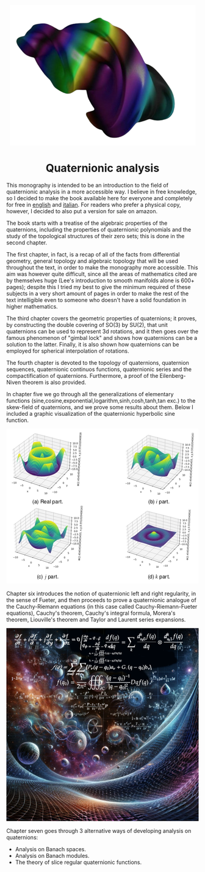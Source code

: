 <div align="center">
  <img src="https://github.com/hsnborn22/quaternionic-analysis/blob/main/imgs/quaternionFractal.png"/>
  <h1>Quaternionic analysis</h1>
</div>

This monography is intended to be an introduction to the field of quaternionic analysis in a more accessible way. I believe in free knowledge, so I decided to make the book available here for everyone and completely for free in [english](quatAnalysisEng.pdf) and [italian](quatAnalysisIt.pdf). For readers who prefer a physical copy, however, I decided to also put a version for sale on amazon.

The book starts with a treatise of the algebraic properties of the quaternions, including the properties of quaternionic polynomials and the study of the topological structures of their zero sets; this is done in the second chapter.


The first chapter, in fact, is a recap of all of the facts from differential geometry, general topology and algebraic topology that will be used throughout the text, in order to make the monography more accessible. This aim was however quite difficult, since all the areas of mathematics cited are by themselves huge (Lee's introduction to smooth manifolds alone is 600+ pages); despite this I tried my best to give the minimum required of these subjects in a very short amount of pages in order to make the rest of the text intelligible even to someone who doesn't have a solid foundation in higher mathematics. 


The third chapter covers the geometric properties of quaternions; it proves, by constructing the double covering of SO(3) by SU(2), that unit quaternions can be used to represent 3d rotations, and it then goes over the famous phenomenon of "gimbal lock" and shows how quaternions can be a solution to the latter. Finally, it is also shown how quaternions can be employed for spherical interpolation of rotations.

The fourth chapter is devoted to the topology of quaternions, quaternion sequences, quaternionic continuos functions, quaternionic series and the compactification of quaternions. Furthermore, a proof of the Eilenberg-Niven theorem is also provided. 


In chapter five we go through all the generalizations of elementary functions (sine,cosine,exponential,logarithm,sinh,cosh,tanh,tan exc.) to the skew-field of quaternions, and we prove some results about them. Below I included a graphic visualization of the quaternionic hyperbolic sine function. 
<div align="center">
  <img src="https://github.com/hsnborn22/quaternionic-analysis/blob/main/imgs/functions.png"/>
</div>

Chapter six introduces the notion of quaternionic left and right regularity, in the sense of Fueter, and then proceeds to prove a quaternionic analogue of the Cauchy-Riemann equations (in this case called Cauchy-Riemann-Fueter equations), Cauchy's theorem, Cauchy's integral formula, Morera's theorem, Liouville's theorem and Taylor and Laurent series expansions. 

<div align="center">
  <img src="https://github.com/hsnborn22/quaternionic-analysis/blob/main/imgs/quatbackground.png"/>
</div>


Chapter seven goes through 3 alternative ways of developing analysis on quaternions:


* Analysis on Banach spaces.
* Analysis on Banach modules.
* The theory of slice regular quaternionic functions.
